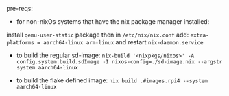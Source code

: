 pre-reqs:

- for non-nixOs systems that have the nix package manager installed:

install `qemu-user-static` package then in `/etc/nix/nix.conf` add:
`extra-platforms = aarch64-linux arm-linux` and restart `nix-daemon.service`


- to build the regular sd-image: `nix-build '<nixpkgs/nixos>' -A config.system.build.sdImage -I nixos-config=./sd-image.nix --argstr system aarch64-linux`

- to build the flake defined image: `nix build .#images.rpi4 --system aarch64-linux`


